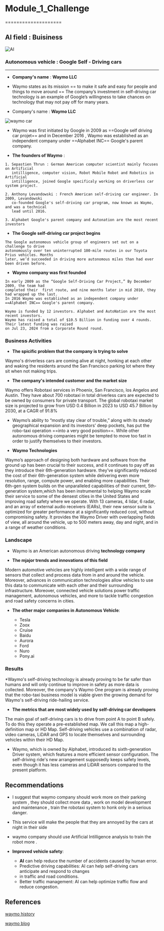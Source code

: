  # Module_1_Challenge
  ====================

 ## AI field : Buisiness

 ![AI](https://github.com/user-attachments/assets/3e06926e-8293-44cd-bdb8-2cd9429913da)
  
  ### Autonomous vehicle : Google Self - Driving cars 
   --------------------------------------------

   * **Company's name** : **Waymo LLC**

   * Waymo states as its mission == to make it safe and easy for people and things to move
    around == The company’s investment in self-driving car technology is an example of 
    Google’s willingness to take chances on technology that may not pay off for many years.

   * Company's name : **Waymo LLC**
     

   ![waymo car](https://github.com/user-attachments/assets/ee14856c-e4de-4f14-a780-b2fa81a39b76)

   
   
   * Waymo was first initiated by Google in 2009 as ==Google self driving car projet==
     and in December 2016 , Waymo was established as an independent company under 
     ==Alphabet INC== Google's parent company.

   * **The founders of Waymo** :

    1. Sepastien Thrun : German American computer scientist mainly focuses on Artificial 
       intilligence, computer vision, Robot Mobile Robot and Robotics in Artificial 
       intilligence, joined Google specificaly working on driverless car system project.

    2. Anthony Levandowski : French American self-driving car engineer. In 2009, Levandowski 
       co-founded Google's self-driving car program, now known as Waymo, and was a technical 
       lead until 2016. 

    3. Alphabet Google's parent company and Autonation are the most recent investors

   * **The Google self-driving car project begins** 

    The Google autonomous vehicle group of engineers set out on a challenge to drive 
    autonomously over ten uninterrupted 100-mile routes in our Toyota Prius vehicles. Months 
    later, we’d succeeded in driving more autonomous miles than had ever been driven before.

   * **Waymo company was first founded** 

    In early 2009 as the “Google Self-Driving Car Project,” By December 2009, the team had 
    completed their  first route, and nine months later in mid 2010, they had wrapped up the last. 
    In 2016 Waymo was established as an independent company under ==Alphabet INC== Google's parent company.  

    Waymo is funded by 12 investors. Alphabet and AutoNation are the most recent investors.
    Waymo has raised a total of $10.5 Billion in funding over 4 rounds. Their latest funding was raised 
    on Jul 23, 2024 from a Corporate Round round.
   
  ### Business Activities

   * **The spicific problem that the company is trying to solve**

   Waymo's driverless cars are coming alive at night, honking at each other and waking the residents around 
   the San Francisco parking lot where they sit when not making trips.

   * **The company's intended customer and the market size**

   Waymo offers Robotaxi services in Phoenix, San Francisco, los Angelos and Austin. They have about 700 robotaxi 
   in total driverless cars are expected to be owned by consumers for private transport.
   The global robotaxi market size is projected to grow from USD 0.4 Billion in 2023 to USD 45.7 Billion by 2030,
   at a CAGR of 91.8%

   * Waymo’s ability to “mostly stay clear of trouble,” along with its steady geographical expansion and its
   investors’ deep pockets, has put the robo-taxi operation ==into a very good position==. While other autonomous
   driving companies might be tempted to move too fast in order to justify themselves to their investors.

   * **Waymo Technologies**

   Waymo’s approach of designing both hardware and software from the ground up has been crucial to their success, 
   and it continues to pay off as they introduce their 6th-generation hardware. they’ve significantly reduced the 
   cost of their 6th-generation system while delivering even more resolution, range, compute power, and enabling 
   more capabilities.
   Their 6th-gen system builds on the unparalleled capabilities of their current, 5th-generation system,which has 
   been instrumental to helping Waymo scale their service to some of the densest cities in the United States and 
   improving road safety where we operate. With 13 cameras, 4 lidar, 6 radar, and an array of external audio 
   receivers (EARs), their new sensor suite is optimized for greater performance at a significantly reduced cost, 
   without compromising safety. It provides the Waymo Driver with overlapping fields of view, all around the 
   vehicle, up to 500 meters away, day and night, and in a range of weather conditions.

  ### Landscape

   * Waymo is an American autonomous driving **technology company**

   * **The mjajor trends and innovations of this field** 

   Modern automotive vehicles are highly intelligent with a wide range of sensors that collect and process data 
   from in and around the vehicle. Moreover, advances in communication technologies allow vehicles to use this data 
   to communicate with each other and their surrounding infrastructure. Moreover, connected vehicle solutions power 
   traffic management, autonomous vehicles, and more to tackle traffic congestion and road safety concerns in cities.

   * **The other major companies in Autonomous Vehicle**:

      * Tesla
      * Zoox
      * Cruise
      * Baidu
      * Aurora
      * Ford
      * Nuro
      * Pony.ai

  ### Results

   *Waymo's self-driving technology is already proving to be far safer than humans and will only continue to improve 
   in safety as more data is collected. Moreover, the company's Waymo One program is already proving that the robo-taxi 
   business model is viable given the growing demand for Waymo's self-driving ride-hailing service.

  * **The metrics that are most widely used by self-driving car developers**

  The main goal of self-driving cars is to drive from point A to point B safely. To do this they operate 
  a pre-established map. We call this map a high-definition map or HD Map. Self-driving vehicles use 
  a combination of radar, video cameras, LiDAR and GPS to locate themselves and surrounding vehicles 
  within their HD Map.

  * Waymo, which is owned by Alphabet, introduced its sixth-generation Driver system, which features 
  a more efficient sensor configuration. The self-driving ride's new arrangement supposedly keeps safety 
  levels, even though it has less cameras and LiDAR sensors compared to the present platform.

## Recommendations

* I suggest that waymo company should work more on their parking system , they should collect more 
 data , work on model development and maintenance , train the robotaxi system to honk only in 
 a serious danger.

* This service will make the people that they are annoyed by the cars at night in their side 

* waymo company should use Artificial Intilligence analysis to train the robot more .

* **Improved vehicle safety**: 

    * **AI** can help reduce the number of accidents caused by human error.
    * Predictive driving capabilities: AI can help self-driving cars anticipate and respond to changes 
    * in traffic and road conditions.
    * Better traffic management: AI can help optimize traffic flow and reduce congestion.




 ## References

   [waymo history](https://waymo.com/about/#story)

   [waymo blog](https://waymo.com/blog/2024/08/meet-the-6th-generation-waymo-driver/)
